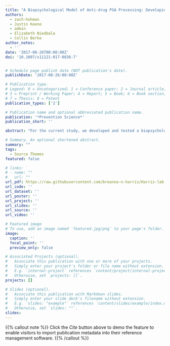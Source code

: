 ```yaml
---
title: "A Biopsychological Model of Anti-drug PSA Processing: Developing Effective Persuasive Messages"
authors:
  - zach-hohman
  - Justin Keene
  - admin
  - Elizabeth Niedbala
  - Collin Berke
author_notes:
  - ''
date: '2017-08-26T00:00:00Z'
doi: '10.1007/s11121-017-0836-7'


# Schedule page publish date (NOT publication's date).
publishDate: '2017-08-26:00:00Z'

# Publication type.
# Legend: 0 = Uncategorized; 1 = Conference paper; 2 = Journal article;
# 3 = Preprint / Working Paper; 4 = Report; 5 = Book; 6 = Book section;
# 7 = Thesis; 8 = Patent
publication_types: ['2']

# Publication name and optional abbreviated publication name.
publication: '*Prevention Science*'
publication_short: ''

abstract: "For the current study, we developed and tested a biopsychological model to combine research on psychological tension, the Limited Capacity Model of Motivated Mediated Message Processing, and the endocrine system to predict and understand how people process anti-drug PSAs. We predicted that co-presentation of pleasant and unpleasant information, vs. solely pleasant or unpleasant, will trigger evaluative tension about the target behavior in persuasive messages and result in a biological response (increase in cortisol, alpha amylase, and heart rate). In experiment 1, we assessed the impact of co-presentation of pleasant and unpleasant information in persuasive messages on evaluative tension (conceptualized as attitude ambivalence), in experiment 2, we explored the impact of co-presentation on endocrine system responses (salivary cortisol and alpha amylase), and in experiment 3, we assessed the impact of co-presentation on heart rate. Across all experiments, we demonstrated that co-presentation of pleasant and unpleasant information, vs. solely pleasant or unpleasant, in persuasive communications leads to increases in attitude ambivalence, salivary cortisol, salivary alpha amylase, and heart rate. Taken together, the results support the initial paths of our biopsychological model of persuasive message processing and indicate that including both pleasant and unpleasant information in a message impacts the viewer. We predict that increases in evaluative tension and biological responses will aid in memory and cognitive processing of the message. However, future research is needed to test that hypothesis."

# Summary. An optional shortened abstract.
summary: ""
tags:
  - Source Themes
featured: false

# links:
# - name: ""
#   url: ""
url_pdf: https://raw.githubusercontent.com/breanna-n-harris/Harris-lab-website/34e2c680573a43ea3e33b54094c3b6bc0c2b9ca5/content/publication/Hohman_etal_2017_PrevSci_PSAs_cort_HR_sAA/Hohman_etal_2017_PrevSci_PSAs_cort_HR_sAA.pdf
url_code: ''
url_dataset: ''
url_poster: ''
url_project: ''
url_slides: ''
url_source: ''
url_video: ''

# Featured image
# To use, add an image named `featured.jpg/png` to your page's folder.
image:
  caption: ''
  focal_point: ''
  preview_only: false

# Associated Projects (optional).
#   Associate this publication with one or more of your projects.
#   Simply enter your project's folder or file name without extension.
#   E.g. `internal-project` references `content/project/internal-project/index.md`.
#   Otherwise, set `projects: []`.
projects: []

# Slides (optional).
#   Associate this publication with Markdown slides.
#   Simply enter your slide deck's filename without extension.
#   E.g. `slides: "example"` references `content/slides/example/index.md`.
#   Otherwise, set `slides: ""`.
slides:
---
```


{{% callout note %}}
Click the _Cite_ button above to demo the feature to enable visitors to import publication metadata into their reference management software.
{{% /callout %}}
